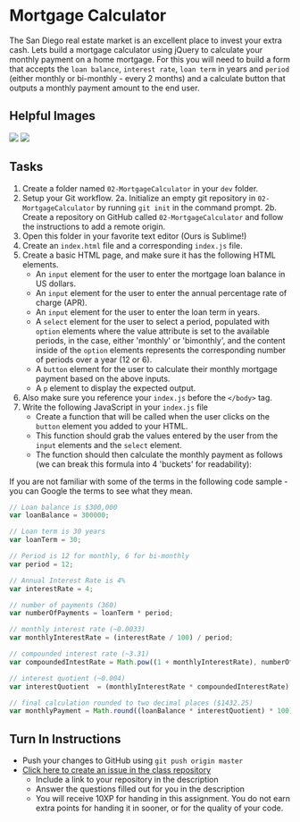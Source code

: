 # Mortgage Calculator

The San Diego real estate market is an excellent place to invest your extra cash. Lets build a mortgage calculator using jQuery to calculate your monthly payment on a home mortgage. 
For this you will need to build a form that accepts the `loan balance`, `interest rate`, `loan term` in years and `period` (either monthly or bi-monthly - every 2 months) and a calculate button that outputs a monthly payment amount to the end user.

## Helpful Images

<img src="http://i.imgur.com/Pn1GDZu.png" />
<img src="http://i.imgur.com/Amq3Vv9.png" />

## Tasks

1. Create a folder named `02-MortgageCalculator` in your `dev` folder.
2. Setup your Git workflow.
  2a. Initialize an empty git repository in `02-MortgageCalculator` by running `git init` in the command prompt.
  2b. Create a repository on GitHub called `02-MortgageCalculator` and follow the instructions to add a remote origin.
3. Open this folder in your favorite text editor (Ours is Sublime!)
4. Create an `index.html` file and a corresponding `index.js` file.
5. Create a basic HTML page, and make sure it has the following HTML elements.
    - An `input` element for the user to enter the mortgage loan balance in US dollars.
   - An `input` element for the user to enter the annual percentage rate of charge (APR).
   - An `input` element for the user to enter the loan term in years.
   - A `select` element for the user to select a period, populated with `option` elements where the value attribute is set to the available periods, in the case, either 'monthly' or 'bimonthly', and the content inside of the `option` elements represents the corresponding number of periods over a year (12 or 6).
   - A `button` element for the user to calculate their monthly mortgage payment based on the above inputs.
   - A `p` element to display the expected output.
7. Also make sure you reference your `index.js` before the `</body>` tag.
8. Write the following JavaScript in your `index.js` file
   - Create a function that will be called when the user clicks on the `button` element you added to your HTML.
   - This function should grab the values entered by the user from the `input` elements and the `select` element.
   - The function should then calculate the monthly payment as follows (we can break this formula into 4 'buckets' for readability):
        
If you are not familiar with some of the terms in the following code sample - you can Google the terms to see what they mean.

```js
// Loan balance is $300,000
var loanBalance = 300000;

// Loan term is 30 years
var loanTerm = 30;

// Period is 12 for monthly, 6 for bi-monthly
var period = 12;

// Annual Interest Rate is 4%
var interestRate = 4;

// number of payments (360)
var numberOfPayments = loanTerm * period;

// monthly interest rate (~0.0033)      
var monthlyInterestRate = (interestRate / 100) / period;

// compounded interest rate (~3.31)
var compoundedIntestRate = Math.pow((1 + monthlyInterestRate), numberOfPayments);

// interest quotient (~0.004)
var interestQuotient  = (monthlyInterestRate * compoundedInterestRate) / (compoundedIntestRate - 1);

// final calculation rounded to two decimal places ($1432.25)
var monthlyPayment = Math.round((loanBalance * interestQuotient) * 100) / 100;
```


## Turn In Instructions
* Push your changes to GitHub using `git push origin master`
* [Click here to create an issue in the class repository](https://www.github.com/OriginCodeAcademy/2016-SC-SummerCohort/issues/new?title=02-MortgageCalculator&body=1.%20Where%20can%20I%20find%20your%20repository%3F%20(Paste%20the%20url%20of%20your%20repository%20below)%0A%0A2.%20What%20was%20your%20biggest%20struggle%20in%20this%20assignment%3F%0A%0A2.%20What%20was%20your%20biggest%20accomplishment%20in%20this%20assignment%3F)
    * Include a link to your repository in the description
    * Answer the questions filled out for you in the description
    * You will receive 10XP for handing in this assignment. You do not earn extra points for handing it in sooner, or for the quality of your code.
